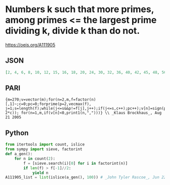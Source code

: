 # Numbers k such that more primes, among primes <\= the largest prime dividing k, divide k than do not\.
https://oeis.org/A111905
## JSON
```JSON
[2, 4, 6, 8, 10, 12, 15, 16, 18, 20, 24, 30, 32, 36, 40, 42, 45, 48, 50, 54, 60, 64, 66, 70, 72, 75, 80, 84, 90, 96, 100, 105, 108, 110, 120, 126, 128, 132, 135, 140, 144, 150, 154, 160, 162, 165, 168, 180, 192, 198, 200, 210, 216, 220, 225, 231, 240, 250, 252, 256, 264]
```
## PARI
```PARI
{m=270;v=vector(m);for(n=2,m,f=factor(n)[,1]~;c=0;pc=0;forprime(p=2,vecmax(f), j=1;s=length(f);while(j<=s&&p!=f[j],j++);if(j<=s,c++);pc++);v[n]=sign(pc-2*c)); for(n=1,m,if(v[n]<0,print1(n,",")))} \\ _Klaus Brockhaus_, Aug 21 2005
```
## Python
```Python
from itertools import count, islice
from sympy import sieve, factorint
def a_gen():
    for n in count(2):
        f = [sieve.search(i)[0] for i in factorint(n)]
        if len(f) > f[-1]//2:
            yield n
A111905_list = list(islice(a_gen(), 100)) # _John Tyler Rascoe_, Jun 22 2024
```
